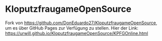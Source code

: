 # KloputzfraugameOpenSource
Fork von https://github.com/DonEduardo27/KloputzfraugameOpenSource, um es über GitHub Pages zur Verfügung zu stellen. Hier der Link: https://urwill.github.io/KloputzfraugameOpenSource/KPFGOnline.html
